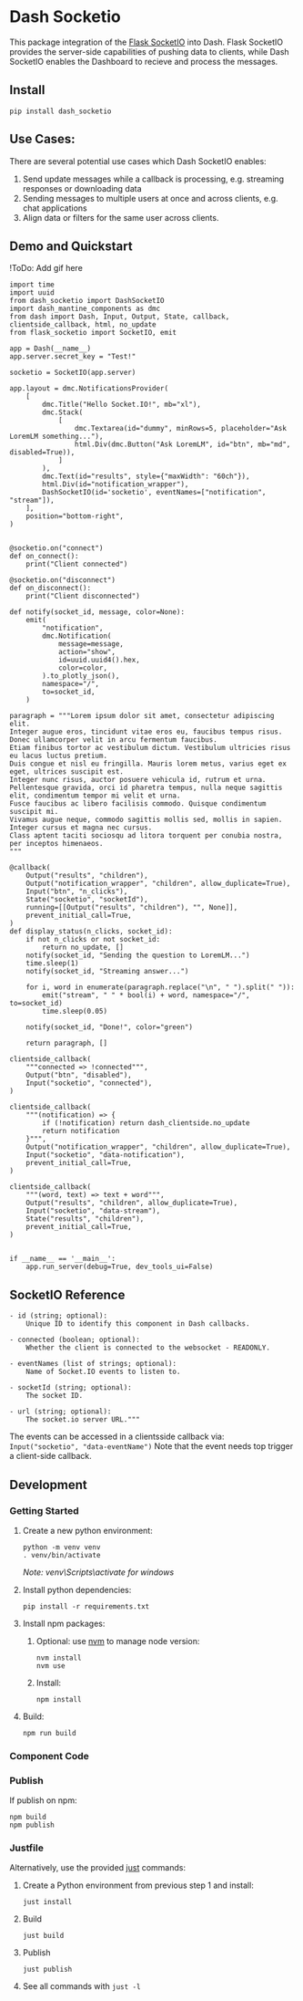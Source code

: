 # Dash Socketio

This package integration of the [Flask SocketIO](https://flask-socketio.readthedocs.io/en/latest/) into Dash.
Flask SocketIO provides the server-side capabilities of pushing data to clients, while Dash SocketIO enables the Dashboard to recieve and process the messages.

## Install

```shell
pip install dash_socketio
```
## Use Cases:
There are several potential use cases which Dash SocketIO enables:
1. Send update messages while a callback is processing, e.g. streaming responses or downloading data
2. Sending messages to multiple users at once and across clients, e.g. chat applications
3. Align data or filters for the same user across clients.

## Demo and Quickstart

!ToDo: Add gif here

```
import time
import uuid
from dash_socketio import DashSocketIO
import dash_mantine_components as dmc
from dash import Dash, Input, Output, State, callback, clientside_callback, html, no_update
from flask_socketio import SocketIO, emit

app = Dash(__name__)
app.server.secret_key = "Test!"

socketio = SocketIO(app.server)

app.layout = dmc.NotificationsProvider(
    [
        dmc.Title("Hello Socket.IO!", mb="xl"),
        dmc.Stack(
            [
                dmc.Textarea(id="dummy", minRows=5, placeholder="Ask LoremLM something..."),
                html.Div(dmc.Button("Ask LoremLM", id="btn", mb="md", disabled=True)),
            ]
        ),
        dmc.Text(id="results", style={"maxWidth": "60ch"}),
        html.Div(id="notification_wrapper"),
        DashSocketIO(id='socketio', eventNames=["notification", "stream"]),
    ],
    position="bottom-right",
)


@socketio.on("connect")
def on_connect():
    print("Client connected")

@socketio.on("disconnect")
def on_disconnect():
    print("Client disconnected")

def notify(socket_id, message, color=None):
    emit(
        "notification",
        dmc.Notification(
            message=message,
            action="show",
            id=uuid.uuid4().hex,
            color=color,
        ).to_plotly_json(),
        namespace="/",
        to=socket_id,
    )

paragraph = """Lorem ipsum dolor sit amet, consectetur adipiscing elit.
Integer augue eros, tincidunt vitae eros eu, faucibus tempus risus.
Donec ullamcorper velit in arcu fermentum faucibus.
Etiam finibus tortor ac vestibulum dictum. Vestibulum ultricies risus eu lacus luctus pretium.
Duis congue et nisl eu fringilla. Mauris lorem metus, varius eget ex eget, ultrices suscipit est.
Integer nunc risus, auctor posuere vehicula id, rutrum et urna.
Pellentesque gravida, orci id pharetra tempus, nulla neque sagittis elit, condimentum tempor mi velit et urna.
Fusce faucibus ac libero facilisis commodo. Quisque condimentum suscipit mi.
Vivamus augue neque, commodo sagittis mollis sed, mollis in sapien.
Integer cursus et magna nec cursus.
Class aptent taciti sociosqu ad litora torquent per conubia nostra, per inceptos himenaeos.
"""

@callback(
    Output("results", "children"),
    Output("notification_wrapper", "children", allow_duplicate=True),
    Input("btn", "n_clicks"),
    State("socketio", "socketId"),
    running=[[Output("results", "children"), "", None]],
    prevent_initial_call=True,
)
def display_status(n_clicks, socket_id):
    if not n_clicks or not socket_id:
        return no_update, []
    notify(socket_id, "Sending the question to LoremLM...")
    time.sleep(1)
    notify(socket_id, "Streaming answer...")

    for i, word in enumerate(paragraph.replace("\n", " ").split(" ")):
        emit("stream", " " * bool(i) + word, namespace="/", to=socket_id)
        time.sleep(0.05)

    notify(socket_id, "Done!", color="green")

    return paragraph, []

clientside_callback(
    """connected => !connected""",
    Output("btn", "disabled"),
    Input("socketio", "connected"),
)

clientside_callback(
    """(notification) => {
        if (!notification) return dash_clientside.no_update
        return notification
    }""",
    Output("notification_wrapper", "children", allow_duplicate=True),
    Input("socketio", "data-notification"),
    prevent_initial_call=True,
)

clientside_callback(
    """(word, text) => text + word""",
    Output("results", "children", allow_duplicate=True),
    Input("socketio", "data-stream"),
    State("results", "children"),
    prevent_initial_call=True,
)


if __name__ == '__main__':
    app.run_server(debug=True, dev_tools_ui=False)
```

## SocketIO Reference

```
- id (string; optional):
    Unique ID to identify this component in Dash callbacks.

- connected (boolean; optional):
    Whether the client is connected to the websocket - READONLY.

- eventNames (list of strings; optional):
    Name of Socket.IO events to listen to.

- socketId (string; optional):
    The socket ID.

- url (string; optional):
    The socket.io server URL."""

```

The events can be accessed in a clientsside callback via:
` Input("socketio", "data-eventName")`
Note that the event needs top trigger a client-side callback.

## Development
### Getting Started

1. Create a new python environment:
   ```shell
   python -m venv venv
   . venv/bin/activate
   ```
   _Note: venv\Scripts\activate for windows_

2. Install python dependencies:
   ```shell
   pip install -r requirements.txt
   ```
3. Install npm packages:
   1. Optional: use [nvm](https://github.com/nvm-sh/nvm) to manage node version:
      ```shell
      nvm install
      nvm use
      ```
   2. Install:
      ```shell
      npm install
      ```
4. Build:
   ```shell
   npm run build
   ```

### Component Code

### Publish

If publish on npm:
```shell
npm build
npm publish
```

### Justfile

Alternatively, use the provided [just](https://github.com/casey/just) commands:

1. Create a Python environment from previous step 1 and install:
   ```shell
   just install
   ```
2. Build
   ```shell
   just build
   ```
3. Publish
   ```shell
   just publish
   ```
4. See all commands with `just -l`
